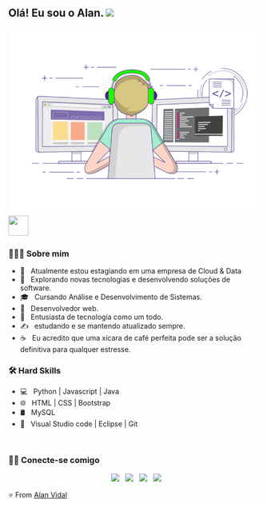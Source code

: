 <h2> Olá! Eu sou o Alan. <img src="https://github.com/souvikguria98/souvikguria98/blob/master/Hi.gif" width="25"></h2>
<img align="right" alt="GIF" src="https://raw.githubusercontent.com/devSouvik/devSouvik/master/gif3.gif" width="500"/>
<img src="https://cdn.countryflags.com/thumbs/brazil/flag-round-250.png" width="40" height="40">
 

<h3> 👨🏻‍💻 Sobre mim </h3>

- 🔭 &nbsp; Atualmente estou estagiando em uma empresa de Cloud & Data
- 🤔 &nbsp; Explorando novas tecnologias e desenvolvendo soluções de software.
- 🎓 &nbsp; Cursando Análise e Desenvolvimento de Sistemas.
- 💼 &nbsp; Desenvolvedor web.
- 🌱 &nbsp; Entusiasta de tecnologia como um todo.
- ✍️ &nbsp; estudando e se mantendo atualizado sempre.
- ☕ &nbsp; Eu acredito que uma xícara de café perfeita pode ser a solução definitiva para qualquer estresse. 

<h3>🛠 Hard Skills</h3>

- 💻 &nbsp; Python | Javascript | Java  
- 🌐 &nbsp; HTML | CSS | Bootstrap 
- 🛢 &nbsp; MySQL 
- 🔧 &nbsp; Visual Studio code | Eclipse | Git

<br>

<h3> 🤝🏻 Conecte-se comigo </h3>

<p align="center">
&nbsp; <a href="https://www.facebook.com/alanvidalll/" target="_blank" rel="noopener noreferrer"><img src="https://img.icons8.com/plasticine/100/000000/facebook.png" width="50" /></a>  
&nbsp; <a href="https://www.instagram.com/alan_vidalll/" target="_blank" rel="noopener noreferrer"><img src="https://img.icons8.com/plasticine/100/000000/instagram-new.png" width="50" /></a>  
&nbsp; <a href="https://www.linkedin.com/in/alanvidalll/" target="_blank" rel="noopener noreferrer"><img src="https://img.icons8.com/plasticine/100/000000/linkedin.png" width="50" /></a>
&nbsp; <a href="mailto:alanfonseca7812@gmail.com" target="_blank" rel="noopener noreferrer"><img src="https://img.icons8.com/plasticine/100/000000/gmail.png"  width="50" /></a>
</p>

⭐️ From [Alan Vidal](https://github.com/AlanVidalll)
